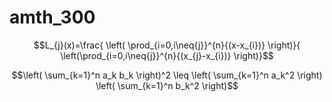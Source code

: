# amth_300  
$$L_{j}(x)=\frac{ \left( \prod_{i=0,i\neq{j}}^{n}{(x-x_{i})} \right)}{ \left(\prod_{i=0,i\neq{j}}^{n}{(x_{j}-x_{i})} \right)}$$  

$$\left( \sum_{k=1}^n a_k b_k \right)^2 \leq \left( \sum_{k=1}^n a_k^2 \right) \left( \sum_{k=1}^n b_k^2 \right)$$  
